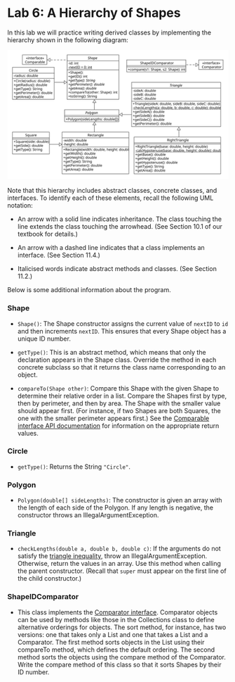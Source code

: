 # Lab 6: A Hierarchy of Shapes

In this lab we will practice writing derived classes by implementing the hierarchy shown in the following diagram:

![UML diagram](./uml.svg)

Note that this hierarchy includes abstract classes, concrete classes, and interfaces.
To identify each of these elements, recall the following UML notation:

* An arrow with a solid line indicates inheritance.
The class touching the line extends the class touching the arrowhead.
(See Section 10.1 of our textbook for details.)

* An arrow with a dashed line indicates that a class implements an interface.
(See Section 11.4.)

* Italicised words indicate abstract methods and classes.
(See Section 11.2.)

Below is some additional information about the program.

### Shape

* `Shape()`: The Shape constructor assigns the current value of `nextID` to `id` and then increments `nextID`.
This ensures that every Shape object has a unique ID number.

* `getType()`: This is an abstract method, which means that only the declaration appears in the Shape class.
Override the method in each concrete subclass so that it returns the class name corresponding to an object.

* `compareTo(Shape other)`: Compare this Shape with the given Shape to determine their relative order in a list.
Compare the Shapes first by type, then by perimeter, and then by area.
The Shape with the smaller value should appear first.
(For instance, if two Shapes are both Squares, the one with the smaller perimeter appears first.)
See the [Comparable interface API documentation](https://docs.oracle.com/javase/8/docs/api/java/lang/Comparable.html) for information on the appropriate return values.

### Circle

* `getType()`: Returns the String `"Circle"`.

### Polygon

* `Polygon(double[] sideLengths)`: The constructor is given an array with the length of each side of the Polygon. 
If any length is negative, the constructor throws an IllegalArgumentException.

### Triangle

* `checkLengths(double a, double b, double c)`: If the arguments do not satisfy the [triangle inequality](https://en.wikipedia.org/wiki/Triangle_inequality), throw an IllegalArgumentException.
Otherwise, return the values in an array.
Use this method when calling the parent constructor.
(Recall that `super` must appear on the first line of the child constructor.)

### ShapeIDComparator

* This class implements the [Comparator interface](https://docs.oracle.com/javase/8/docs/api/java/util/Comparator.html).
Comparator objects can be used by methods like those in the Collections class to define alternative orderings for objects.
The sort method, for instance, has two versions: one that takes only a List and one that takes a List and a Comparator.
The first method sorts objects in the List using their compareTo method, which defines the default ordering.
The second method sorts the objects using the compare method of the Comparator.
Write the compare method of this class so that it sorts Shapes by their ID number.
